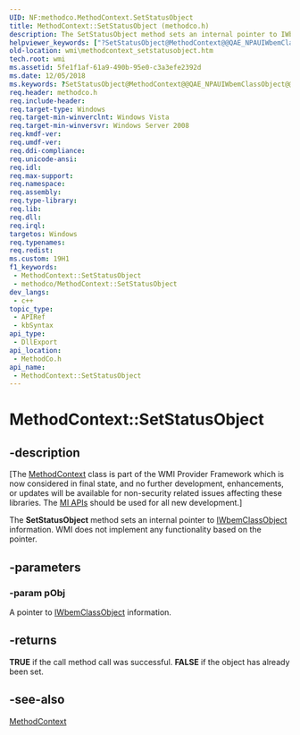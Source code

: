 ```yaml
---
UID: NF:methodco.MethodContext.SetStatusObject
title: MethodContext::SetStatusObject (methodco.h)
description: The SetStatusObject method sets an internal pointer to IWbemClassObject information. WMI does not implement any functionality based on the pointer.
helpviewer_keywords: ["?SetStatusObject@MethodContext@@QAE_NPAUIWbemClassObject@@@Z","?SetStatusObject@MethodContext@@QEAA_NPEAUIWbemClassObject@@@Z","MethodContext interface [Windows Management Instrumentation]","SetStatusObject method","MethodContext.SetStatusObject","MethodContext::SetStatusObject","SetStatusObject","SetStatusObject method [Windows Management Instrumentation]","SetStatusObject method [Windows Management Instrumentation]","MethodContext interface","methodco/MethodContext::SetStatusObject","wmi.methodcontext_setstatusobject"]
old-location: wmi\methodcontext_setstatusobject.htm
tech.root: wmi
ms.assetid: 5fe1f1af-61a9-490b-95e0-c3a3efe2392d
ms.date: 12/05/2018
ms.keywords: ?SetStatusObject@MethodContext@@QAE_NPAUIWbemClassObject@@@Z, ?SetStatusObject@MethodContext@@QEAA_NPEAUIWbemClassObject@@@Z, MethodContext interface [Windows Management Instrumentation],SetStatusObject method, MethodContext.SetStatusObject, MethodContext::SetStatusObject, SetStatusObject, SetStatusObject method [Windows Management Instrumentation], SetStatusObject method [Windows Management Instrumentation],MethodContext interface, methodco/MethodContext::SetStatusObject, wmi.methodcontext_setstatusobject
req.header: methodco.h
req.include-header: 
req.target-type: Windows
req.target-min-winverclnt: Windows Vista
req.target-min-winversvr: Windows Server 2008
req.kmdf-ver: 
req.umdf-ver: 
req.ddi-compliance: 
req.unicode-ansi: 
req.idl: 
req.max-support: 
req.namespace: 
req.assembly: 
req.type-library: 
req.lib: 
req.dll: 
req.irql: 
targetos: Windows
req.typenames: 
req.redist: 
ms.custom: 19H1
f1_keywords:
 - MethodContext::SetStatusObject
 - methodco/MethodContext::SetStatusObject
dev_langs:
 - c++
topic_type:
 - APIRef
 - kbSyntax
api_type:
 - DllExport
api_location:
 - MethodCo.h
api_name:
 - MethodContext::SetStatusObject
---
```


# MethodContext::SetStatusObject


## -description

<p class="CCE_Message">[The <a href="/windows/desktop/api/methodco/nl-methodco-methodcontext">MethodContext</a> class 
    is part of the WMI Provider Framework which is now considered in final state, and no further development, 
    enhancements, or updates will be available for non-security related issues affecting these libraries. The 
    <a href="/previous-versions/windows/desktop/wmi_v2/windows-management-infrastructure">MI APIs</a> should be used for all new 
    development.]

The <b>SetStatusObject</b> method sets an internal pointer to <a href="/windows/desktop/api/wbemcli/nn-wbemcli-iwbemclassobject">IWbemClassObject</a> information. WMI does not implement any functionality based on the pointer.

## -parameters

### -param pObj

A pointer to <a href="/windows/desktop/api/wbemcli/nn-wbemcli-iwbemclassobject">IWbemClassObject</a> information.

## -returns

<b>TRUE</b> if the call method call was successful. <b>FALSE</b> if the object has already been set.

## -see-also

<a href="/windows/desktop/api/methodco/nl-methodco-methodcontext">MethodContext</a>

